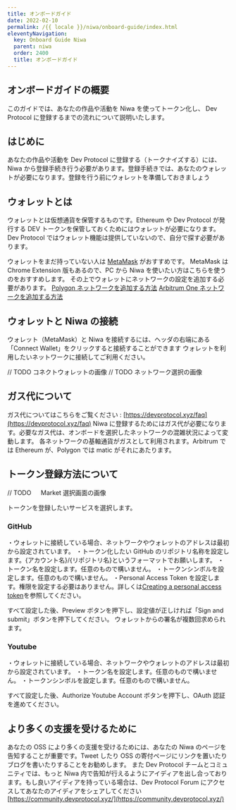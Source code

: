 ```yaml
---
title: オンボードガイド
date: 2022-02-10
permalink: /{{ locale }}/niwa/onboard-guide/index.html
eleventyNavigation:
  key: Onboard Guide Niwa
  parent: niwa
  order: 2400
  title: オンボードガイド
---
```


## オンボードガイドの概要

このガイドでは、あなたの作品や活動を Niwa を使ってトークン化し、 Dev Protocol に登録するまでの流れについて説明いたします。

## はじめに

あなたの作品や活動を Dev Protocol に登録する（トークナイズする）には、Niwa から登録手続き行う必要があります。登録手続きでは、あなたのウォレットが必要になります。登録を行う前にウォレットを準備しておきましょう

## ウォレットとは

ウォレットとは仮想通貨を保管するものです。Ethereum や Dev Protocol が発行する DEV トークンを保管しておくためにはウォレットが必要になります。Dev Protocol ではウォレット機能は提供していないので、自分で探す必要があります。

ウォレットをまだ持っていない人は [MetaMask](https://metamask.io/) がおすすめです。
MetaMask は Chrome Extension 版もあるので、PC から Niwa を使いたい方はこちらを使うのをおすすめします。
その上でウォレットにネットワークの設定を追加する必要があります。
[Polygon ネットワークを追加する方法](https://docs.polygon.technology/docs/develop/metamask/config-polygon-on-metamask/)
[Arbitrum One ネットワークを追加する方法](https://wiki.rugdoc.io/docs/how-to-connect-metamask-to-the-arbitrum-one-network/)

## ウォレットと Niwa の接続

ウォレット（MetaMask）と Niwa を接続するには、ヘッダの右端にある「Connect Wallet」をクリックすると接続することができます
ウォレットを利用したいネットワークに接続してご利用ください。

// TODO コネクトウォレットの画像
// TODO ネットワーク選択の画像

## ガス代について

ガス代についてはこちらをご覧ください : [https://devprotocol.xyz/faq](https://devprotocol.xyz/faq)
Niwa に登録するためにはガス代が必要になります。必要なガス代は、オンボードを選択したネットワークの混雑状況によって変動します。
各ネットワークの基軸通貨がガスとして利用されます。Arbitrum では Ethereum が、Polygon では matic がそれにあたります。

## トークン登録方法について

// TODO 　 Market 選択画面の画像

トークンを登録したいサービスを選択します。

### GitHub

・ウォレットに接続している場合、ネットワークやウォレットのアドレスは最初から設定されています。
・トークン化したい GitHub のリポジトリ名称を設定します。{アカウント名}/{リポジトリ名}というフォーマットでお願いします。
・トークン名を設定します。任意のもので構いません。
・トークンシンボルを設定します。任意のもので構いません。
・Personal Access Token を設定します。権限を設定する必要はありません。詳しくは[Creating a personal access token](https://docs.github.com/en/authentication/keeping-your-account-and-data-secure/creating-a-personal-access-token)を参照してください。

すべて設定した後、Preview ボタンを押下し、設定値が正しければ「Sign and submit」ボタンを押下してください。
ウォレットからの署名が複数回求められます。

### Youtube

・ウォレットに接続している場合、ネットワークやウォレットのアドレスは最初から設定されています。
・トークン名を設定します。任意のもので構いません。
・トークンシンボルを設定します。任意のもので構いません。

すべて設定した後、Authorize Youtube Account ボタンを押下し、OAuth 認証を進めてください。

## より多くの支援を受けるために

あなたの OSS により多くの支援を受けるためには、あなたの Niwa のページを告知することが重要です。Tweet したり OSS の寄付ページにリンクを置いたりブログを書いたりすることをお勧めします。
また Dev Protocol チームとコミュニティでは、もっと Niwa 内で告知が行えるようにアイディアを出し合っております。もし良いアイディアを持っている場合は、Dev Protocol Forum にアクセスしてあなたのアイディアをシェアしてください
[https://community.devprotocol.xyz/](https://community.devprotocol.xyz/)
